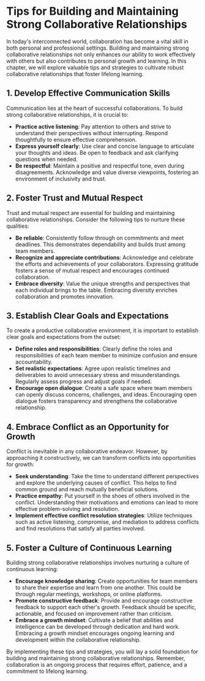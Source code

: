 # Tips for Building and Maintaining Strong Collaborative Relationships

In today's interconnected world, collaboration has become a vital skill in both personal and professional settings. Building and maintaining strong collaborative relationships not only enhances our ability to work effectively with others but also contributes to personal growth and learning. In this chapter, we will explore valuable tips and strategies to cultivate robust collaborative relationships that foster lifelong learning.

## 1\. Develop Effective Communication Skills

Communication lies at the heart of successful collaborations. To build strong collaborative relationships, it is crucial to:

- **Practice active listening**: Pay attention to others and strive to understand their perspectives without interrupting. Respond thoughtfully to ensure effective comprehension.
- **Express yourself clearly**: Use clear and concise language to articulate your thoughts and ideas. Be open to feedback and ask clarifying questions when needed.
- **Be respectful**: Maintain a positive and respectful tone, even during disagreements. Acknowledge and value diverse viewpoints, fostering an environment of inclusivity and trust.

## 2\. Foster Trust and Mutual Respect

Trust and mutual respect are essential for building and maintaining collaborative relationships. Consider the following tips to nurture these qualities:

- **Be reliable**: Consistently follow through on commitments and meet deadlines. This demonstrates dependability and builds trust among team members.
- **Recognize and appreciate contributions**: Acknowledge and celebrate the efforts and achievements of your collaborators. Expressing gratitude fosters a sense of mutual respect and encourages continued collaboration.
- **Embrace diversity**: Value the unique strengths and perspectives that each individual brings to the table. Embracing diversity enriches collaboration and promotes innovation.

## 3\. Establish Clear Goals and Expectations

To create a productive collaborative environment, it is important to establish clear goals and expectations from the outset:

- **Define roles and responsibilities**: Clearly define the roles and responsibilities of each team member to minimize confusion and ensure accountability.
- **Set realistic expectations**: Agree upon realistic timelines and deliverables to avoid unnecessary stress and misunderstandings. Regularly assess progress and adjust goals if needed.
- **Encourage open dialogue**: Create a safe space where team members can openly discuss concerns, challenges, and ideas. Encouraging open dialogue fosters transparency and strengthens the collaborative relationship.

## 4\. Embrace Conflict as an Opportunity for Growth

Conflict is inevitable in any collaborative endeavor. However, by approaching it constructively, we can transform conflicts into opportunities for growth:

- **Seek understanding**: Take the time to understand different perspectives and explore the underlying causes of conflict. This helps to find common ground and reach mutually beneficial solutions.
- **Practice empathy**: Put yourself in the shoes of others involved in the conflict. Understanding their motivations and emotions can lead to more effective problem-solving and resolution.
- **Implement effective conflict resolution strategies**: Utilize techniques such as active listening, compromise, and mediation to address conflicts and find resolutions that satisfy all parties involved.

## 5\. Foster a Culture of Continuous Learning

Building strong collaborative relationships involves nurturing a culture of continuous learning:

- **Encourage knowledge sharing**: Create opportunities for team members to share their expertise and learn from one another. This could be through regular meetings, workshops, or online platforms.
- **Promote constructive feedback**: Provide and encourage constructive feedback to support each other's growth. Feedback should be specific, actionable, and focused on improvement rather than criticism.
- **Embrace a growth mindset**: Cultivate a belief that abilities and intelligence can be developed through dedication and hard work. Embracing a growth mindset encourages ongoing learning and development within the collaborative relationship.

By implementing these tips and strategies, you will lay a solid foundation for building and maintaining strong collaborative relationships. Remember, collaboration is an ongoing process that requires effort, patience, and a commitment to lifelong learning.

